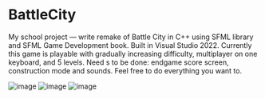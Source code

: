 # BattleCity

My school project — write remake of Battle City in C++ using SFML library and SFML Game Development book. Built in Visual Studio 2022. Currently this game is playable with gradually increasing difficulty, multiplayer on one keyboard, and 5 levels. Need s to be done: endgame score screen, construction mode and sounds. Feel free to do everything you want to.

![image](https://github.com/YuHocTb-v-CaPogax/Battle-City/assets/83584626/b5d828dc-d4ad-4dfd-b5df-395d04aab9e4) ![image](https://github.com/YuHocTb-v-CaPogax/Battle-City/assets/83584626/07582c27-131c-4925-a671-1a93429ff47e) ![image](https://github.com/YuHocTb-v-CaPogax/Battle-City/assets/83584626/ce173bc5-afdb-4654-aca5-a7bbce5729fd)

